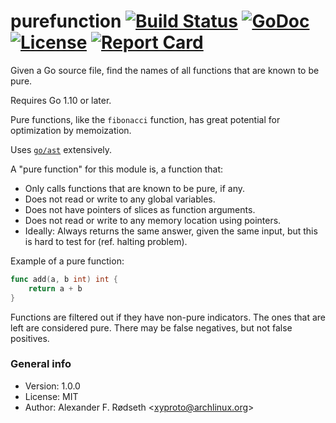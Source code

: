 # purefunction [![Build Status](https://travis-ci.org/xyproto/purefunction.svg?branch=master)](https://travis-ci.org/xyproto/purefunction) [![GoDoc](https://godoc.org/github.com/xyproto/purefunction?status.svg)](http://godoc.org/github.com/xyproto/purefunction) [![License](http://img.shields.io/badge/license-MIT-red.svg?style=flat)](https://raw.githubusercontent.com/xyproto/purefunction/master/LICENSE) [![Report Card](https://img.shields.io/badge/go_report-A+-brightgreen.svg?style=flat)](http://goreportcard.com/report/xyproto/purefunction)


Given a Go source file, find the names of all functions that are known to be pure.

Requires Go 1.10 or later.

Pure functions, like the `fibonacci` function, has great potential for optimization by memoization.

Uses [`go/ast`](http://golang.org/pkg/go/ast) extensively.

A "pure function" for this module is, a function that:

* Only calls functions that are known to be pure, if any.
* Does not read or write to any global variables.
* Does not have pointers of slices as function arguments.
* Does not read or write to any memory location using pointers.
* Ideally: Always returns the same answer, given the same input, but this is hard to test for (ref. halting problem).

Example of a pure function:

```go
func add(a, b int) int {
    return a + b
}
```

Functions are filtered out if they have non-pure indicators. The ones that are left are considered pure. There may be false negatives, but not false positives.

### General info

* Version: 1.0.0
* License: MIT
* Author: Alexander F. Rødseth &lt;xyproto@archlinux.org&gt;

